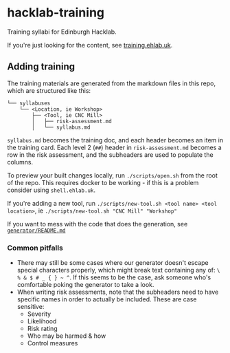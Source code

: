 # hacklab-training

Training syllabi for Edinburgh Hacklab.

If you're just looking for the content, see [training.ehlab.uk](https://training.ehlab.uk).

## Adding training

The training materials are generated from the markdown files in this repo, which are structured like this:

```
└── syllabuses
    └── <Location, ie Workshop>
        ├── <Tool, ie CNC Mill>
        │   ├── risk-assessment.md
        │   └── syllabus.md
```

`syllabus.md` becomes the training doc, and each header becomes an item in the training card. Each level 2 (`##`) header in `risk-assessment.md` becomes a row in the risk assessment, and the subheaders are used to populate the columns.

To preview your built changes locally, run `./scripts/open.sh` from the root of the repo. This requires docker to be working - if this is a problem consider using `shell.ehlab.uk`.

If you're adding a new tool, run `./scripts/new-tool.sh <tool name> <tool location>`, ie `./scripts/new-tool.sh "CNC Mill" "Workshop"`

If you want to mess with the code that does the generation, see [`generator/README.md`](./generator/README.md)

### Common pitfalls

  - There may still be some cases where our generator doesn't escape special characters properly, which might break text containing any of: `\ % & $ # _ { } ~ ^`. If this seems to be the case, ask someone who's comfortable poking the generator to take a look.
  - When writing risk assessments, note that the subheaders need to have specific names in order to actually be included. These are case sensitive:
    - Severity
    - Likelihood
    - Risk rating
    - Who may be harmed & how
    - Control measures
